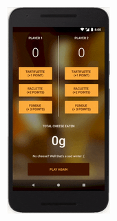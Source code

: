 <div align="center"><img src="https://raw.githubusercontent.com/r4dixx/CheesyWinterContest/master/Demo/ezgif-5-c5b66e464b.gif"></img></div>
